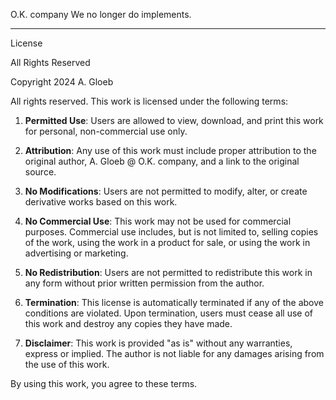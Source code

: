 O.K. company
We no longer do implements.
_ _ _ _ _

License

All Rights Reserved

Copyright 2024 A. Gloeb

All rights reserved. This work is licensed under the following terms:

1. **Permitted Use**: Users are allowed to view, download, and print this work for personal, non-commercial use only.

2. **Attribution**: Any use of this work must include proper attribution to the original author, A. Gloeb @ O.K. company, and a link to the original source.

3. **No Modifications**: Users are not permitted to modify, alter, or create derivative works based on this work.

4. **No Commercial Use**: This work may not be used for commercial purposes. Commercial use includes, but is not limited to, selling copies of the work, using the work in a product for sale, or using the work in advertising or marketing.

5. **No Redistribution**: Users are not permitted to redistribute this work in any form without prior written permission from the author.

6. **Termination**: This license is automatically terminated if any of the above conditions are violated. Upon termination, users must cease all use of this work and destroy any copies they have made.

7. **Disclaimer**: This work is provided "as is" without any warranties, express or implied. The author is not liable for any damages arising from the use of this work.

By using this work, you agree to these terms.
